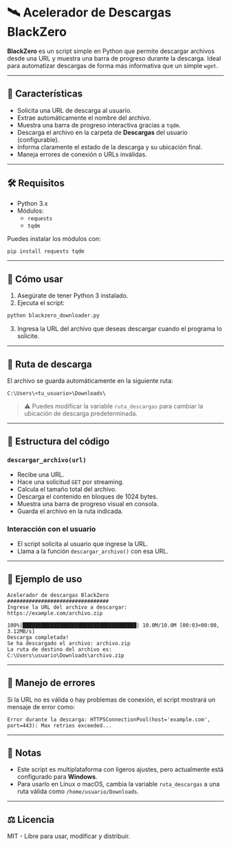 # 🛰️ Acelerador de Descargas BlackZero

**BlackZero** es un script simple en Python que permite descargar archivos desde una URL y muestra una barra de progreso durante la descarga. Ideal para automatizar descargas de forma más informativa que un simple `wget`.

---

## 🧠 Características

- Solicita una URL de descarga al usuario.
- Extrae automáticamente el nombre del archivo.
- Muestra una barra de progreso interactiva gracias a `tqdm`.
- Descarga el archivo en la carpeta de **Descargas** del usuario (configurable).
- Informa claramente el estado de la descarga y su ubicación final.
- Maneja errores de conexión o URLs inválidas.

---

## 🛠️ Requisitos

- Python 3.x
- Módulos:
  - `requests`
  - `tqdm`

Puedes instalar los módulos con:

```bash
pip install requests tqdm
```

---

## 🚀 Cómo usar

1. Asegúrate de tener Python 3 instalado.
2. Ejecuta el script:

```bash
python blackzero_downloader.py
```

3. Ingresa la URL del archivo que deseas descargar cuando el programa lo solicite.

---

## 📁 Ruta de descarga

El archivo se guarda automáticamente en la siguiente ruta:

```plaintext
C:\Users\<tu_usuario>\Downloads\
```

> ⚠️ Puedes modificar la variable `ruta_descargas` para cambiar la ubicación de descarga predeterminada.

---

## 🧩 Estructura del código

### `descargar_archivo(url)`
- Recibe una URL.
- Hace una solicitud `GET` por streaming.
- Calcula el tamaño total del archivo.
- Descarga el contenido en bloques de 1024 bytes.
- Muestra una barra de progreso visual en consola.
- Guarda el archivo en la ruta indicada.

### Interacción con el usuario
- El script solicita al usuario que ingrese la URL.
- Llama a la función `descargar_archivo()` con esa URL.

---

## 🧱 Ejemplo de uso

```
Acelerador de descargas BlackZero
#################################
Ingrese la URL del archivo a descargar: https://example.com/archivo.zip

100%|█████████████████████████████████████| 10.0M/10.0M [00:03<00:00, 3.12MB/s]
Descarga completada!
Se ha descargado el archivo: archivo.zip
La ruta de destino del archivo es: C:\Users\usuario\Downloads\archivo.zip
```

---

## 🧯 Manejo de errores

Si la URL no es válida o hay problemas de conexión, el script mostrará un mensaje de error como:

```
Error durante la descarga: HTTPSConnectionPool(host='example.com', port=443): Max retries exceeded...
```

---

## 📌 Notas

- Este script es multiplataforma con ligeros ajustes, pero actualmente está configurado para **Windows**.
- Para usarlo en Linux o macOS, cambia la variable `ruta_descargas` a una ruta válida como `/home/usuario/Downloads`.

---

## ⚖️ Licencia

MIT - Libre para usar, modificar y distribuir.